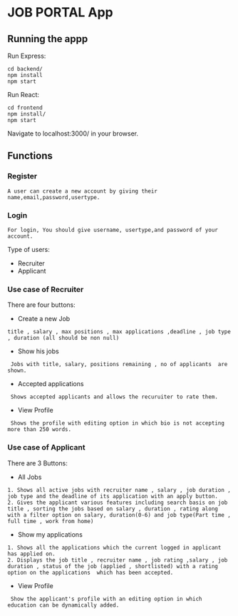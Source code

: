 # JOB PORTAL App

## Running the appp


Run Express:
```
cd backend/
npm install
npm start
```

Run React:
```
cd frontend
npm install/
npm start
```
Navigate to localhost:3000/ in your browser.

## Functions
### Register
``` 
A user can create a new account by giving their name,email,password,usertype. 
```
### Login
``` 
For login, You should give username, usertype,and password of your account.
```
Type of users:
* Recruiter
* Applicant

### Use case of Recruiter

There are four buttons:

* Create a new Job
```
title , salary , max positions , max applications ,deadline , job type , duration (all should be non null)
```
* Show his jobs
```
 Jobs with title, salary, positions remaining , no of applicants  are shown.
```
* Accepted applications
```
 Shows accepted applicants and allows the recuruiter to rate them.
```
* View Profile
```
 Shows the profile with editing option in which bio is not accepting more than 250 words.
```

### Use case of Applicant

There are 3 Buttons:
* All Jobs
```
1. Shows all active jobs with recruiter name , salary , job duration , job type and the deadline of its application with an apply button.
2. Gives the applicant various features including search basis on job title , sorting the jobs based on salary , duration , rating along with a filter option on salary, duration(0-6) and job type(Part time , full time , work from home) 
```
* Show my applications
```
1. Shows all the applications which the current logged in applicant has applied on.
2. Displays the job title , recruiter name , job rating ,salary , job duration , status of the job (applied , shortlisted) with a rating option on the applications  which has been accepted.
```
* View Profile
```
 Show the applicant's profile with an editing option in which education can be dynamically added.
```
